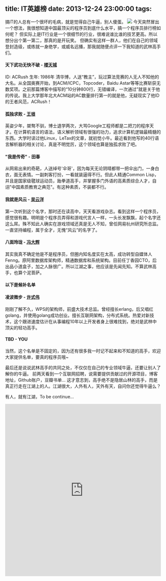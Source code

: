 title: IT英雄榜
date: 2013-12-24 23:00:00
tags:
---

搞IT的人总有一个很坏的毛病，就是觉得自己牛逼，别人傻蛋。
![](/images/it-hero.jpg)
今天突然冒出一个想法，我很想知道中国最顶尖的程序员到底什么水平，搞一个程序员排行榜如何呢？
但实际上是IT行业是一个很细节的行业，很难说谁比谁的技艺更高。所以想分出个第一第二，那真的是开玩笑。
但确实有这样一群人，他们在自己的领域登封造级，或练就一身绝学，或威名远播，那我就随便点评一下我知道的武林高手们。

#### 天下武功无快不破 - [楼天城](http://baike.baidu.com/view/2226659.htm?fromtitle=%E6%A5%BC%E5%A4%A9%E6%88%90&type=syn)
ID: ACRush 生年: 1986年
清华博，人送“教主”，玩过算法竞赛的人无人不知他的大名。从全国奥赛开始，到ACM/ICPC，Topcoder，Baidu Astar等等比赛斩获无数奖项。之前那篇博客中描写的“10分钟800行，无错编译，一次通过”就是关于他的传说。我上大学那年北大ACM站的AC数量排行第一的就是他，无疑现实了他ID的王者风范，ACRush！

#### 孤独求败 - [王垠](http://baike.baidu.com/view/1928287.htm)
英姿少年，桀骜不驯，博士退学两次，大骂Google工程师都是二把刀的程序天才。在计算机语言的语法，语义解析领域有很强的功力，追求计算机逻辑最精髓的东西。大学时读过他Linux，LeTax的文章，就初觉小牛。最近看到他写的40行语言解析器的相关讨论，真是不明觉厉，这个领域也算是独孤求败了吧。

#### "我是传奇" - 田春
从网易出来的奇葩，人送绰号'伞哥'，因为每天无论阴晴都带一把伞出门，一身白衣，面无表情。一副刺客打扮，一看就装逼得不行。但此人精通Common Lisp，并且是国家级毽球运动员，跆拳道高手，并掌握多门外语的高素质综合人才，自诩"中国素质教育之典范"。有这种素质，不装都不行。

#### 我就是风云 - [吴云洋](http://baike.baidu.com/view/6422508.htm)
第一次听到这个名字，那时还在读高中，天天看游戏杂志。看到这样一个程序员，感觉很有趣。明明是个程序员弄得和游戏代言人一样，一头长发飘飘，起个名字还这么屌。殊不知此人确实在游戏领域还真是无人不知，曾任网易杭州研究所总监。一直坚持编程，属于全才，无愧“风云”的名字了。

#### 八面玲珑 - [冯大辉](http://baike.baidu.com/view/1737286.htm)
其实我真不确定他是不是程序员，但圈内知名度实在太高，成功转型自媒体人Fenng。原阿里数据库架构师，精通数据库和系统架构。目前任丁香园CTO，后出品小道盒子，加之人脉很广。所以江湖之事，他应该是先闻先知。不算武林高手，也算个泥菩萨。

#### 以下是候补名单
#### 凌波微步 - [许式伟](http://baike.baidu.com/view/10495747.htm)
刚刚了解不久，WPS的架构师，前盛大技术总监。曾经擅长erlang，后又唱红golang，并使用golang成功创业。擅长互联网架构，分布式系统。热爱对新技术，这个跟进速度估计在从事编程10年以上开发者身上很难找到，绝对是武林中顶尖的轻功高手。

#### TBD - YOU
当然，这个名单是不固定的，因为还有很多我一时记不起来和不知道的高手，欢迎大家提供名单，要真的程序员哦~

最后还是说说武林高手的共同之处，不仅仅在自己的专业领域牛逼，还要让别人了解你的牛逼。
前两天看到一个互联网招聘，说需要提供贡献过的开源项目，博客地址，Github账户，豆瓣书单...
这才意志到，高手绝不是隐居山林的高手，而是真正行走在江湖上的人。江湖很大，人外有人，天外有天，自问你还觉得牛逼么？

有人，就有江湖，To be continue...

<iframe width="100%" height="557" frameborder="0" scrolling="no" src="http://vote.weibo.com/widget?vid=2522901&skin=1&isCustom=0&height=555&isAuto=1&isTitle=1&isBorder=1&isLogo=1&pad=20&isResult=1"></iframe>

